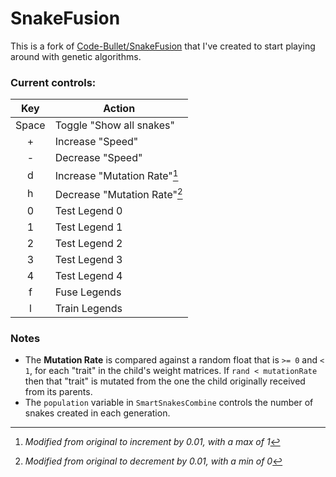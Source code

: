 # SnakeFusion
This is a fork of [Code-Bullet/SnakeFusion][1] that I've created to start playing around with genetic algorithms.

### Current controls:

|  Key  |            Action            |
|:-----:|------------------------------|
| Space | Toggle "Show all snakes"     |
|   +   | Increase "Speed"             |
|   -   | Decrease "Speed"             |
|   d   | Increase "Mutation Rate"[^1] |
|   h   | Decrease "Mutation Rate"[^2] |
|   0   | Test Legend 0                |
|   1   | Test Legend 1                |
|   2   | Test Legend 2                |
|   3   | Test Legend 3                |
|   4   | Test Legend 4                |
|   f   | Fuse Legends                 |
|   l   | Train Legends                |

### Notes
* The **Mutation Rate** is compared against a random float that is `>= 0` and `< 1`, for each "trait" in the child's weight matrices. If `rand < mutationRate` then that "trait" is mutated from the one the child originally received from its parents.
* The `population` variable in `SmartSnakesCombine` controls the number of snakes created in each generation.


[1]: https://github.com/Code-Bullet/SnakeFusion "Original Source"

[^1]: _Modified from original to increment by 0.01, with a max of 1_
[^2]: _Modified from original to decrement by 0.01, with a min of 0_
